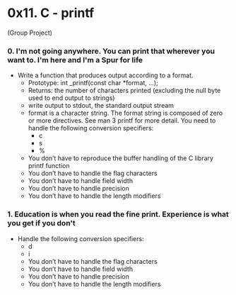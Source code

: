 # 0x11. C - printf
(Group Project)

### 0. I'm not going anywhere. You can print that wherever you want to. I'm here and I'm a Spur for life
- Write a function that produces output according to a format.
	- Prototype: int _printf(const char *format, ...);
	- Returns: the number of characters printed (excluding the null byte used to end output to strings)
	- write output to stdout, the standard output stream
	- format is a character string. The format string is composed of zero or more directives. See man 3 printf for more detail. You need to handle the following conversion specifiers:
		- c
		- s
		- %
	- You don’t have to reproduce the buffer handling of the C library printf function
	- You don’t have to handle the flag characters
	- You don’t have to handle field width
	- You don’t have to handle precision
	- You don’t have to handle the length modifiers

### 1. Education is when you read the fine print. Experience is what you get if you don't
- Handle the following conversion specifiers:
	- d
	- i
	- You don’t have to handle the flag characters
	- You don’t have to handle field width
	- You don’t have to handle precision
	- You don’t have to handle the length modifiers
